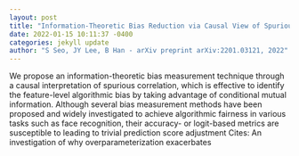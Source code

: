 ```yaml
--- 
layout: post 
title: "Information-Theoretic Bias Reduction via Causal View of Spurious Correlation" 
date: 2022-01-15 10:11:37 -0400 
categories: jekyll update 
author: "S Seo, JY Lee, B Han - arXiv preprint arXiv:2201.03121, 2022" 
--- 
```

We propose an information-theoretic bias measurement technique through a causal interpretation of spurious correlation, which is effective to identify the feature-level algorithmic bias by taking advantage of conditional mutual information. Although several bias measurement methods have been proposed and widely investigated to achieve algorithmic fairness in various tasks such as face recognition, their accuracy- or logit-based metrics are susceptible to leading to trivial prediction score adjustment Cites: An investigation of why overparameterization exacerbates